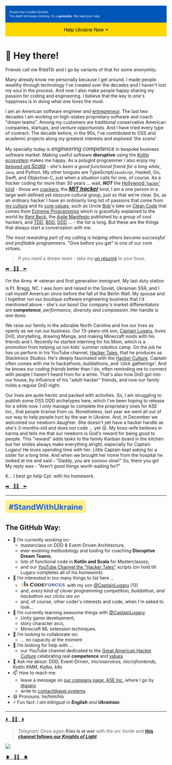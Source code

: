[![Stand With Ukraine](https://raw.githubusercontent.com/vshymanskyy/StandWithUkraine/main/banner2-direct.svg)](https://stand-with-ukraine.pp.ua)

#  👋  Hey there!

Friends call me R!dd13r and I go by variants of that for some anonymity.

Many already know me personally because I get around. I made people wealthy through technology I've created over the decades and I haven't lost my soul in the process. And now I also make people happy sharing my passion for coding and engineering. I believe that the key to one's happiness is in doing what one loves the most.

I am an American software engineer and [entrepreneur](https://www.asei.systems/our-team). The last two decades I am working on high-stakes proprietary software and coach "dream teams". Among my customers are traditional conservative American companies, startups, and venture opportunists. And I have tried every type of contract. The decade before, in the 90s, I've contributed to OSS and academic projects along my greatest interests and explored 'the scene'.

My specialty today is <big>_engineering competence_</big> in bespoke business software market. Making useful software **disruptive** using the [Kotlin ecosystem](https://kotlinlang.org/ "A modern programming language that makes developers happier.") makes me happy. As a polyglot programmer I also enjoy my _[beloved old <big>Scala</big>](https://www.scala-lang.org/ "“that works” ― Martin Odersky, Programming in Scala") - she's been a good functional friend for a long while_, <small>Java</small>, and Python. My other tongues are TypeScript/<small>JavaScript</small>, Haskell, Go, Swift, and Objective-C, just when a situation calls for one, of course. As a _hacker_ coding for more than 30 years ... wait, **_NOT_** the [Hollywood '<small>hacker</small>' kind](https://www.techrepublic.com/article/hackers-and-crackers-a-lesson-in-etymology-and-clear-communication/) - those are [crackers](http://catb.org/jargon/html/crackers.html), the **[<big>_MIT hacker_</big>](https://handbook.mit.edu/hacking)** kind, I am a one person in a large well-defined yet obscure cultural group, just so that we're clear. So, as an ordinary hacker I have an ordinarily long list of passions that come from [my culture](https://en.wikipedia.org/wiki/Hacker_culture) and its [core values](https://en.wikipedia.org/wiki/Hacker_ethic), such as Uncle [Bob](https://en.wikipedia.org/wiki/Robert_C._Martin)'s take on [Clean Code](https://a.co/d/7fnmEdq) that comes from [Extreme Programming](https://en.wikipedia.org/wiki/Extreme_programming) which is gracefully explained to the world by [Kent Beck](https://en.wikipedia.org/wiki/Kent_Beck), the [Agile Manifesto](https://agilemanifesto.org/) published by a group of cool hackers, and [TDD](https://en.wikipedia.org/wiki/Test-driven_development), [BDD](https://en.wikipedia.org/wiki/Behavior-driven_development), [DDD](https://en.wikipedia.org/wiki/Domain-driven_design) ... - the list is long. But these are the things that always start a conversation with me.

_The most rewarding part of my calling is helping others become successful and profitable programmers._ "Give before you get" is one of our core virtues.

> If you need a dream team - take my [un résumé](https://rdd13r.github.io/rdd13r/) to your boss.

[:arrow_right:&nbsp;&nbsp;&nbsp;💙💛&nbsp;&nbsp;&nbsp;:arrow_left:](https://razomforukraine.org/)

I’m the Army :military_helmet: veteran and first generation immigrant. My last duty station is Ft. Bragg, NC. I was born and raised in the Soviet, Ukrainian SSR, and I call myself American since before the fall of the Berlin Wall. My spouse and I together run our boutique software engineering business that I'd mentioned above - she's our boss! Our company's market differentiators are **competence**, _performance, diversity and compassion_. Her handle is _ase-boss_.

We raise our family in the adorable North Carolina and live our lives as openly as we run our business. Our 13-years-old son, [Captain Lugaru](https://github.com/CaptainLugaru), loves DnD, storytelling, drawing Manga, and making Minecraft mods with his friends and I. Recently he started interning for his Mom, which is a promotion from helping us run kids' summer robotics camp. On the job he has us perform in his YouTube channel, [Hacker Tales](https://www.youtube.com/@hackertales9227), that he produces as _Stacktrace Studios_. He's deeply fascinated with the [Hacker Culture](https://en.wikipedia.org/wiki/Hacker_culture). Captain often comes with me to hackathons, buildathons, and 'click gatherings'. And he knows our _coding friends_ better than I do, often reminding me to connect with people I haven't heard from for a while. That's also how DnD got into our house, by influence of his "adult-hacker" friends, and now our family holds a regular DnD night.

Our lives are quite hectic and packed with activities. So, I am struggling to publish some OSS DDD archetypes here, which I've been hoping to release for a while now. I only manage to complete the proprietary ones for ASE Inc., that people license from us. Nonetheless, last year we went all out of our way to help people hurt by the war in Ukraine. And, in December we welcomed our newborn daughter. She doesn't yet have a hacker handle as she's 3-months-old and does not code ... yet 😜. My boss-wife believes in karma and tells me that our newborn is God's reward for being good to people. This "reward" adds tasks to the family Kanban board in the kitchen but her smiles always make everything alright, especially for Captain Lugaru! He loves spending time with her. Little Captain kept asking for a sister for a long time. And when we brought her home from the hospital he looked at me and said - "Daddy, you are sooooo slow!" So, there you go! My reply was - "Aren't good things worth waiting for?"

K... I best go help Cpt. with his homework.

[:arrow_right:&nbsp;&nbsp;&nbsp;💙💛&nbsp;&nbsp;&nbsp;:arrow_left:](https://razomforukraine.org/)

___

[![Stand With Ukraine](https://raw.githubusercontent.com/vshymanskyy/StandWithUkraine/main/badges/StandWithUkraine.svg)](https://stand-with-ukraine.pp.ua)


## The __GitHub__ Way:

- 🔭 I’m currently working on:
  - masterclass on DDD & Event-Driven Architecture,
  - ever-evolving methodology and tooling for coaching __Disruptive Dream Teams__,
  - lots of functional code in __Kotlin and Scala__ for Masterclasses,
  - and our [YouTube Channel the "Hacker Tales"](https://www.youtube.com/channel/UCQHbfQOTapMI3EJdN1fQJPg) scripts (on hold till Lugaru completes all of his homework)
- 👀  I’m interested in too many things to list here ...
  - [![](assets/img/codeforces.png)](https://codeforces.com/catalog) with my son [@CaptainLugaru](https://github.com/CaptainLugaru) (13)
  - and, _every kind of clever programming competition, buildathon, and hackathon our clicks are on_ 
  - and, of course, other coder's interests and code, when I'm asked to look...
- 🌱  I’m currently learning awesome things with [@CaptainLugaru](https://github.com/CaptainLugaru):
  - Unity game development,
  - story character arcs,
  - Minecraft ML extension techniques.
- 💞️  I’m looking to collaborate on:
  - ... no capacity at the moment
- 🤔 I’m looking for help with ...
  - our YouTube channel dedicated to the [Great American Hacker Culture](https://en.wikipedia.org/wiki/Hacker_culture) celebrating real  __competence__ and [values](https://en.wikipedia.org/wiki/Hacker_ethic)
- 💬 Ask me about: DDD, Event-Driven, _microservices, microfrontends, Kotlin KMM, Kafka, k8s_
- 📫  How to reach me:
  - leave a message on [our company page, ASE Inc.](https://www.asei.systems/) where I go by [@aseix](https://github.com/aseix)
  - write to [contact@asei.systems](mailto:contact@asei.systems)
- 😄 Pronouns: he/him/his
- ⚡ Fun fact: _I am bilingual in **English** and **Ukrainian**._

____

[:arrow_down:&nbsp;&nbsp;&nbsp;💙💛&nbsp;&nbsp;&nbsp;:arrow_down:](https://razomforukraine.org/)

> _Telegram_: Once again __Kiev is at war__ with *the orc horde* and [__this channel follows our *Knights of Light*__](https://t.me/operativnoZSU).

[![](assets/img/kiev-vs-horde.jpg)](https://razomforukraine.org/)

[:arrow_up:&nbsp;&nbsp;&nbsp;💙💛&nbsp;&nbsp;&nbsp;:arrow_up:](https://razomforukraine.org/)
